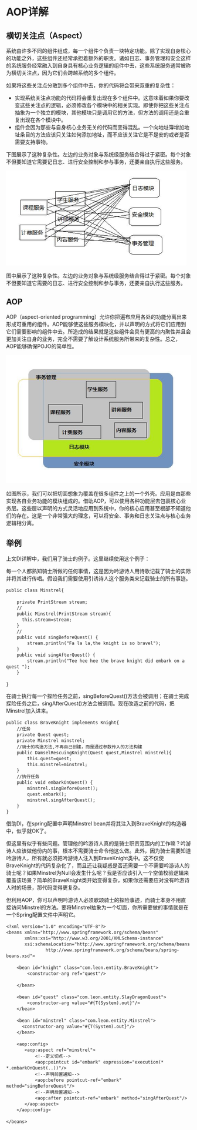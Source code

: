 # AOP详解

## 横切关注点（Aspect）
系统由许多不同的组件组成，每一个组件个负责一块特定功能。除了实现自身核心的功能之外，这些组件还经常承担着额外的职责。诸如日志、事务管理和安全这样的系统服务经常融入到自身具有核心业务逻辑的组件中去，这些系统服务通常被称为横切关注点，因为它们会跨越系统的多个组件。

如果将这些关注点分散到多个组件中去，你的代码将会带来双重的复杂性：
  * 实现系统关注点功能的代码将会重复出现在多个组件中。这意味着如果你要改变这些关注点的逻辑，必须修改各个模块中的相关实现。即使你把这些关注点抽象为一个独立的模块，其他模块只是调用它的方法，但方法的调用还是会重复出现在各个模块中。
  * 组件会因为那些与自身核心业务无关的代码而变得混乱。一个向地址簿增加地址条目的方法应该只关注如何添加地址，而不应该关注它是不是安的或者是否需要支持事物。

下图展示了这种复杂性。左边的业务对象与系统级服务结合得过于紧密。每个对象不但要知道它需要记日志、进行安全控制和参与事务，还要亲自执行这些服务。

![](img/AOP.jpg)

图中展示了这种复杂性。左边的业务对象与系统级服务结合得过于紧密。每个对象不但要知道它需要的日志、进行安全控制和参与事务，还要亲自执行这些服务。

## AOP
AOP（aspect-oriented programming）允许你把遍布应用各处的功能分离出来形成可重用的组件。AOP能够使这些服务模块化，并以声明的方式将它们应用到它们需要影响的组件中去。所造成的结果就是这些组件会具有更高的内聚性并且会更加关注自身的业务，完全不需要了解设计系统服务所带来的复杂性。总之，AOP能够确保POJO的简单性。

![](img/aop2.jpg)

如图所示，我们可以把切面想象为覆盖在很多组件之上的一个外壳。应用是由那些实现各自业务功能的模块组成的。借助AOP，可以使用各种功能层去包裹核心业务层。这些层以声明的方式灵活地应用到系统中，你的核心应用甚至根部不知道他们的存在。这是一个非常强大的理念，可以将安全、事务和日志关注点与核心业务逻辑相分离。

## 举例
上文DI详解中，我们用了骑士的例子。这里继续使用这个例子：

每一个人都熟知骑士所做的任何事情，这是因为吟游诗人用诗歌记载了骑士的实际并将其进行传唱。假设我们需要使用引诱诗人这个服务类来记载骑士的所有事迹。
```
public class Minstrel{

    private PrintStream stream;
    //
    public Minstrel(PrintStream stream){
      this.stream=stream;  
    }
    //
    public void singBeforeQuest() {
        stream.println("Fa la la,the knight is so bravel");
    }
    public void singAfterQuest() {
        stream.println("Tee hee hee the brave knight did embark on a quest ");
    }

}
```
在骑士执行每一个探险任务之前，singBeforeQuest()方法会被调用；在骑士完成探险任务之后，singAfterQuest()方法会被调用。现在改造之前的代码，把Minstrel加入进来。
```
public class BraveKnight implements Knight{
    //任务
    private Quest quest;
    private Minstrel minstrel;
    //骑士的构造方法,不再自己创建，而是通过参数传入的方法构建
    public DamselRescuingKnight(Quest quest,Minstrel minstrel){
        this.quest=quest;
        this.minstrel=minstrel;
    }
    //执行任务
    public void embarkOnQuest() {
        minstrel.singBeforeQuest();
        quest.embark();
        minstrel.singAfterQuest();
    }
}
```
借助DI，在spring配置中声明Minstrel bean并将其注入到BraveKnight的构造器中，似乎就OK了。

但这里有似乎有些问题。管理他的吟游诗人真的是骑士职责范围内的工作嘛？吟游诗人应该做他份内的事，根本不需要骑士命令他这么做。此外，因为骑士需要知道吟游诗人，所有就必须把吟游诗人注入到BraveKnight类中。这不仅使BraveKnight的代码复杂化了，而且还让我疑惑是否还需要一个不需要吟游诗人的骑士呢？如果Minstrel为Null会发生什么呢？我是否应该引入一个空值校验逻辑来覆盖该场景？简单的BraveKnight类开始变得复杂，如果你还需要应对没有吟游诗人时的场景，那代码变得更复杂。

但利用AOP，你可以声明吟游诗人必须歌颂骑士的探险事迹，而骑士本身不用直接访问Minstrel的方法。要将Minstrel抽象为一个切面，你所需要做的事情就是在一个Spring配置文件中声明它。
```
<?xml version="1.0" encoding="UTF-8"?>
<beans xmlns="http://www.springframework.org/schema/beans"
       xmlns:xsi="http://www.w3.org/2001/XMLSchema-instance"
       xsi:schemaLocation="http://www.springframework.org/schema/beans
               http://www.springframework.org/schema/beans/spring-beans.xsd">

    <bean id="knight" class="com.leon.entity.BraveKnight">
        <constructor-arg ref="quest"/>

    </bean>

    <bean id="quest" class="com.leon.entity.SlayDragonQuest">
        <constructor-arg value="#{T(System).out}"/>
    </bean>

    <bean id="minstrel" class="com.leon.entity.Minstrel">
      <constructor-arg value="#{T(System).out}"/>
    </bean>

    <aop:config>
       <aop:aspect ref="minstrel">
           <!--定义切点-->
           <aop:pointcut id="embark" expression="execution(* *.embarkOnQuest(..))"/>
           <!--声明前置通知-->
           <aop:before pointcut-ref="embark" method="singBeforeQuest"/>
           <!--声明后置通知-->
           <aop:after pointcut-ref="embark" method="singAfterQuest"/>
       </aop:aspect>
    </aop:config>
    
</beans>
```
